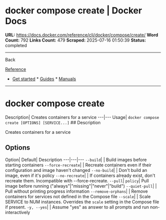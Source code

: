 # docker compose create | Docker Docs

**URL:** https://docs.docker.com/reference/cli/docker/compose/create/
**Word Count:** 792
**Links Count:** 479
**Scraped:** 2025-07-16 01:50:39
**Status:** completed

---

Back

[Reference](https://docs.docker.com/reference/)

  * [Get started](https://docs.docker.com/get-started/)   * [Guides](https://docs.docker.com/guides/)   * [Manuals](https://docs.docker.com/manuals/)

* * *

# docker compose create

Description| Creates containers for a service   ---|---   Usage| `docker compose create [OPTIONS] [SERVICE...]`      ## Description

Creates containers for a service

## Options

Option| Default| Description   ---|---|---   `--build`| | Build images before starting containers   `--force-recreate`| | Recreate containers even if their configuration and image haven't changed      `--no-build`| | Don't build an image, even if it's policy   `--no-recreate`| | If containers already exist, don't recreate them. Incompatible with --force-recreate.      `--pull`| `policy`| Pull image before running \("always"|"missing"|"never"|"build"\)   `--quiet-pull`| | Pull without printing progress information   `--remove-orphans`| | Remove containers for services not defined in the Compose file   `--scale`| | Scale SERVICE to NUM instances. Overrides the `scale` setting in the Compose file if present.      `-y, --yes`| | Assume "yes" as answer to all prompts and run non-interactively